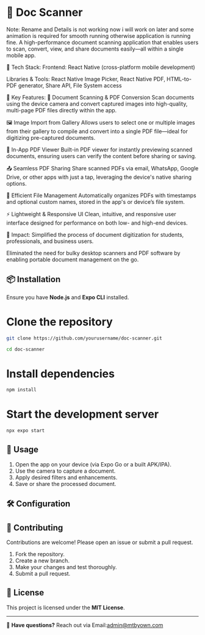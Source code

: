 # 📄 Doc Scanner
Note: Rename and Details is not working now i will work on later and some animation is required for smooth running otherwise application is running fine.
A high-performance document scanning application that enables users to scan, convert, view, and share documents easily—all within a single mobile app.

🔧 Tech Stack:
Frontend: React Native (cross-platform mobile development)

Libraries & Tools: React Native Image Picker, React Native PDF, HTML-to-PDF generator, Share API, File System access

🌟 Key Features:
📄 Document Scanning & PDF Conversion
Scan documents using the device camera and convert captured images into high-quality, multi-page PDF files directly within the app.

🖼️ Image Import from Gallery
Allows users to select one or multiple images from their gallery to compile and convert into a single PDF file—ideal for digitizing pre-captured documents.

📑 In-App PDF Viewer
Built-in PDF viewer for instantly previewing scanned documents, ensuring users can verify the content before sharing or saving.

📤 Seamless PDF Sharing
Share scanned PDFs via email, WhatsApp, Google Drive, or other apps with just a tap, leveraging the device's native sharing options.

📂 Efficient File Management
Automatically organizes PDFs with timestamps and optional custom names, stored in the app's or device’s file system.

⚡ Lightweight & Responsive UI
Clean, intuitive, and responsive user interface designed for performance on both low- and high-end devices.

🎯 Impact:
Simplified the process of document digitization for students, professionals, and business users.

Eliminated the need for bulky desktop scanners and PDF software by enabling portable document management on the go.


## 📦 Installation

Ensure you have **Node.js** and **Expo CLI** installed.

# Clone the repository
```bash
git clone https://github.com/yourusername/doc-scanner.git
```
```bash
cd doc-scanner
```
# Install dependencies
```bash
npm install
```
# Start the development server
```bash
npx expo start
```

## 🚀 Usage

1. Open the app on your device (via Expo Go or a built APK/IPA).
2. Use the camera to capture a document.
3. Apply desired filters and enhancements.
4. Save or share the processed document.

## 🛠️ Configuration




## 🤝 Contributing

Contributions are welcome! Please open an issue or submit a pull request.

1. Fork the repository.
2. Create a new branch.
3. Make your changes and test thoroughly.
4. Submit a pull request.

## 📄 License

This project is licensed under the **MIT License**.

---

💌 **Have questions?** Reach out via Email:admin@mtbyown.com

